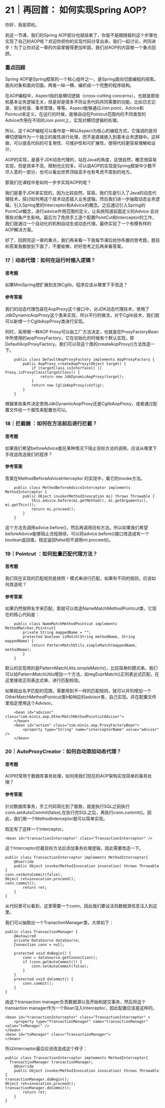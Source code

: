 # 21｜再回首： 如何实现Spring AOP?
你好，我是郭屹。

到这一节课，我们的Spring AOP部分也就结束了，你是不是跟随我的这个步骤也实现了自己的AOP呢？欢迎你把你的实现代码分享出来，我们一起讨论，共同进步！为了让你对这一章的内容掌握得更加牢固，我们对AOP的内容做一个重点回顾。

### 重点回顾

Spring AOP是Spring框架的一个核心组件之一，是Spring面向切面编程的探索。面向对象和面向切面，两者一纵一横，编织成一个完整的程序结构。

在AOP编程中，Aspect指的是横切逻辑（cross-cutting concerns），也就是那些和基本业务逻辑无关，但是却是很多不同业务代码共同需要的功能，比如日志记录、安全检查、事务管理，等等。Aspect能够通过Join point，Advice和Pointcut来定义，在运行的时候，能够自动在Pointcut范围内的不同类型的Advice作用在不同的Join point上，实现对横切逻辑的处理。

所以，这个AOP编程可以看作是一种以Aspect为核心的编程方式，它强调的是将横切逻辑作为一个独立的属性进行处理，而不是直接嵌入到基本业务逻辑中。这样做，可以提高代码的可复用性、可维护性和可扩展性，使得代码更容易理解和设计。

AOP的实现，是基于JDK动态代理的，站在Java的角度，这很自然，概念很容易实现，但是效率不高，限制也比较多。可以说AOP的实现是Spring框架中少数不尽人意的一部分，也可以看出世界顶级高手也有考虑不周到的地方。

那我们在课程中是如何一步步实现AOP的呢？

我们是基于JDK来实现的，因为比较自然、容易。我们先是引入了Java的动态代理技术，探讨如何用这个技术动态插入业务逻辑。然后我们进一步抽取动态业务逻辑，引入Spring里的Interceptor和Advice的概念。之后通过引入Spring的PointCut概念，进行advice作用范围的定义，让系统知道前面定义的Advice 会对哪些对象产生影响。最后为了免除手工逐个配置PointCut和Interceptor的工作，我们就通过一个自动化的机制自动生成动态代理。最终实现了一个有模有样的AOP解决方案。

好了，回顾完这一章的重点，我们再来看一下我每节课后给你布置的思考题。题目和答案我都放到下面了，不要偷懒，好好思考之后再来看答案。

### 17｜动态代理：如何在运行时插入逻辑？

#### 思考题

如果MiniSpring想扩展到支持Cglib，程序应该从哪里下手改造？

#### 参考答案

我们的动态代理包装在AopProxy这个接口中，对JDK动态代理技术，使用了JdkDynamicAopProxy这个类来实现，所以平行的做法，对于Cglib技术，我们就可以新增一个CglibAopProxy类进行实现。

同时，采用哪一种AOP Proxy可以由工厂方法决定，也就是在ProxyFactoryBean中所使用的aopProxyFactory，它在初始化的时候有个默认实现，即DefaultAopProxyFactory。我们可以将这个类的createAopProxy()方法改造一下。

```plain
	public class DefaultAopProxyFactory implements AopProxyFactory {
		public AopProxy createAopProxy(Object target) {
			if (targetClass.isInterface() || Proxy.isProxyClass(targetClass)) {
				return new JdkDynamicAopProxy(target);
			}
			return new CglibAopProxy(config);
		}
	}

```

根据某些条件决定使用JdkDynamicAopProxy还是CglibAopProxy，或者通过配置文件给一个属性来配置也可以。

### 18｜拦截器 ：如何在方法前后进行拦截？

#### 思考题

如果我们希望beforeAdvice能在某种情况下阻止目标方法的调用，应该从哪里下手改造改造我们的程序？

#### 参考答案

答案在MethodBeforeAdviceInterceptor 的实现中，看它的invoke方法。

```plain
	public class MethodBeforeAdviceInterceptor implements MethodInterceptor {
		public Object invoke(MethodInvocation mi) throws Throwable {
			this.advice.before(mi.getMethod(), mi.getArguments(), mi.getThis());
			return mi.proceed();
		}
	}

```

这个方法先调用advice.before()，然后再调用目标方法。所以如果我们希望beforeAdvice能够阻止流程继续，可以将advice.before()接口改造成有一个boolean返回值，规定返回false则不调用mi.proceed()。

### 19｜Pointcut ：如何批量匹配代理方法？

#### 思考题

我们现在实现的匹配规则是按照 `*` 模式串进行匹配，如果有不同的规则，应该如何改造呢？

#### 参考答案

如果仍然按照名字来匹配，那就可以改造NameMatchMethodPointcut类，它现在的核心代码是：

```plain
	public class NameMatchMethodPointcut implements MethodMatcher,Pointcut{
		private String mappedName = "";
		protected boolean isMatch(String methodName, String mappedName) {
			return PatternMatchUtils.simpleMatch(mappedName, methodName);
		}
	}

```

默认的实现用的是PatternMatchUtils.simpleMatch()，比较简单的模式串。我们可以给PatternMatchUtils增加一个方法，如regExprMatch()正则表达式匹配，在这里接收正则表达式串，进行匹配校验。

如果超出名字匹配的范围，需要用到不一样的匹配规则，就可以并列增加一个OtherMatchMethodPointcut类h和响应的advisor类，自己实现。并在配置文件里指定使用这个Advisor。

```plain
	<bean id="advisor" class="com.minis.aop.OtherMatchMethodPointcutAdvisor">
    </bean>
    <bean id="action" class="com.minis.aop.ProxyFactoryBean">
        <property type="String" name="interceptorName" value="advisor" />
    </bean>

```

### 20｜AutoProxyCreator：如何自动添加动态代理？

#### 思考题

AOP时常用于数据库事务处理，如何用我们现在的AOP架构实现简单的事务处理？

#### 参考答案

针对数据库事务，手工代码简化到了极致，就是执行SQL之前执行conn.setAutoCommit(false),在执行完SQL之后，再执行conn.commit()。因此，我们用一个MethodInterceptor就可以简单实现。

假定有了这样一个interceptor。

```plain
<bean id="transactionInterceptor" class="TransactionInterceptor" />

```

这个Interceptor拦截目标方法后添加事务处理逻辑，因此需要改造一下。

```plain
public class TransactionInterceptor implements MethodInterceptor{
	@Override
	public Object invoke(MethodInvocation invocation) throws Throwable {
conn.setAutoCommit(false);
Object ret=invocation.proceed();
conn.commit();
		return ret;
	}
}

```

从代码里可以看到，这里需要一个conn，因此我们要设法将数据源信息注入到这里。

我们可以抽取出一个TranactionManager类，大体如下：

```plain
public class TransactionManager {
	@Autowired
	private DataSource dataSource;
	Connection conn = null;

	protected void doBegin() {
		conn = dataSource.getConnection();
		if (conn.getAutoCommit()) {
			conn.setAutoCommit(false);
		}
	}
	protected void doCommit() {
		conn.commit();
	}
}

```

由这个transaction manager负责数据源以及开始和提交事务，然后将这个transaction manager作为一个Bean注入Interceptor，因此配置应该是这样的。

```plain
<bean id="transactionInterceptor" class="TransactionInterceptor" >
    <property type="TransactionManager" name="transactionManager" value="txManager" />
</bean>
<bean id="txManager" class="TransactionManager">
</bean>

```

所以Interceptor最后应该改造成这个样子：

```plain
public class TransactionInterceptor implements MethodInterceptor{
  TransactionManager transactionManager;
	@Override
	public Object invoke(MethodInvocation invocation) throws Throwable {
transactionManager.doBegin();
Object ret=invocation.proceed();
transactionManager.doCommit();
		return ret;
	}
}

```